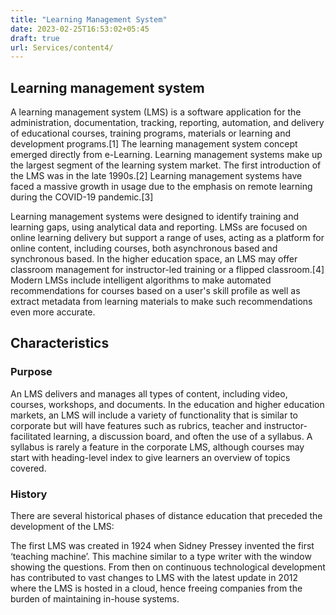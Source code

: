 ```yaml
---
title: "Learning Management System"
date: 2023-02-25T16:53:02+05:45
draft: true
url: Services/content4/
---
```


## Learning management system
 A learning management system (LMS) is a software application for the administration, documentation, tracking, reporting, automation, and delivery of educational courses, training programs, materials or learning and development programs.[1] The learning management system concept emerged directly from e-Learning. Learning management systems make up the largest segment of the learning system market. The first introduction of the LMS was in the late 1990s.[2] Learning management systems have faced a massive growth in usage due to the emphasis on remote learning during the COVID-19 pandemic.[3]

Learning management systems were designed to identify training and learning gaps, using analytical data and reporting. LMSs are focused on online learning delivery but support a range of uses, acting as a platform for online content, including courses, both asynchronous based and synchronous based. In the higher education space, an LMS may offer classroom management for instructor-led training or a flipped classroom.[4] Modern LMSs include intelligent algorithms to make automated recommendations for courses based on a user's skill profile as well as extract metadata from learning materials to make such recommendations even more accurate.

## Characteristics
### Purpose
An LMS delivers and manages all types of content, including video, courses, workshops, and documents. In the education and higher education markets, an LMS will include a variety of functionality that is similar to corporate but will have features such as rubrics, teacher and instructor-facilitated learning, a discussion board, and often the use of a syllabus. A syllabus is rarely a feature in the corporate LMS, although courses may start with heading-level index to give learners an overview of topics covered. 
### History
There are several historical phases of distance education that preceded the development of the LMS:

The first LMS was created in 1924 when Sidney Pressey invented the first ‘teaching machine’. This machine similar to a type writer with the window showing the questions. From then on continuous technological development has contributed to vast changes to LMS with the latest update in 2012 where the LMS is hosted in a cloud, hence freeing companies from the burden of maintaining in-house systems.